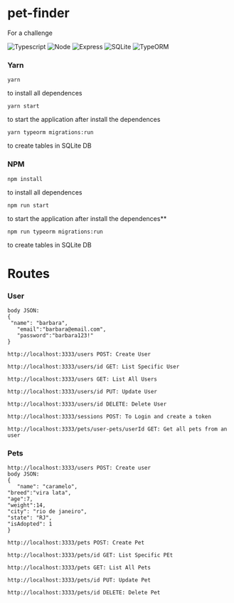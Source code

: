 # pet-finder
For a challenge

![Typescript](https://img.shields.io/badge/TypeScript-007ACC?style=for-the-badge&logo=typescript&logoColor=white)
![Node](https://img.shields.io/badge/Node.js-43853D?style=for-the-badge&logo=node.js&logoColor=white)
![Express](https://img.shields.io/badge/Express.js-404D59?style=for-the-badge)
![SQLite](https://img.shields.io/badge/SQLite-07405E?style=for-the-badge&logo=sqlite&logoColor=white)
![TypeORM](https://img.shields.io/badge/TypeORM-07405E?style=for-the-badge&logo=typeorm&logoColor=white)

### Yarn
 ```
yarn
```
to install all dependences
 ```
 yarn start
 ```
 to start the application after install the dependences
 ```
 yarn typeorm migrations:run
 ```
 to create tables in SQLite DB 
### NPM
```
npm install
```
to install all dependences
```
npm run start
```
 to start the application after install the dependences**
  ```
 npm run typeorm migrations:run
 ```
 to create tables in SQLite DB
 
 # Routes
 ### User
 ```
 body JSON:
 {
  "name": "barbara",
	"email":"barbara@email.com",
	"password":"barbara123!"
 }
 ```
  ```
 http://localhost:3333/users POST: Create User
 ```
 ```
 http://localhost:3333/users/id GET: List Specific User
 ```
  ```
 http://localhost:3333/users GET: List All Users
 ```
 ```
 http://localhost:3333/users/id PUT: Update User
 ```
  ```
 http://localhost:3333/users/id DELETE: Delete User
 ```
 ```
 http://localhost:3333/sessions POST: To Login and create a token
 ```
 ```
 http://localhost:3333/pets/user-pets/userId GET: Get all pets from an user
 ```

 ### Pets
 ```
 http://localhost:3333/users POST: Create user
 body JSON:
{
	"name": "caramelo",
"breed":"vira lata",
"age":7,
 "weight":14,
 "city": "rio de janeiro",
 "state": "RJ",
 "isAdopted": 1
}
 ```
  ```
 http://localhost:3333/pets POST: Create Pet
 ```
 ```
 http://localhost:3333/pets/id GET: List Specific PEt
 ```
  ```
 http://localhost:3333/pets GET: List All Pets
 ```
 ```
 http://localhost:3333/pets/id PUT: Update Pet
 ```
  ```
 http://localhost:3333/pets/id DELETE: Delete Pet
 ```
